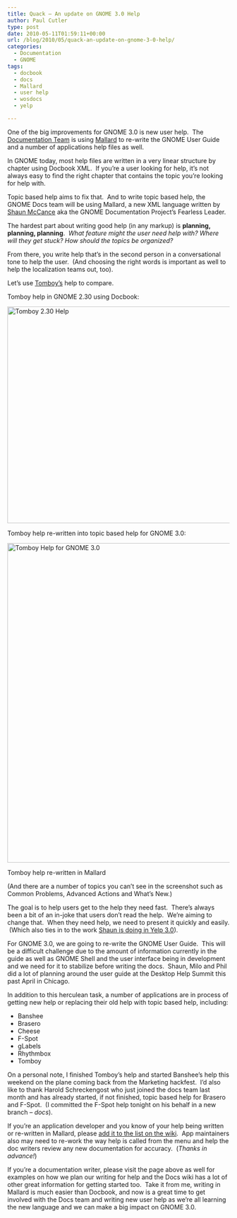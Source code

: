```yaml
---
title: Quack – An update on GNOME 3.0 Help
author: Paul Cutler
type: post
date: 2010-05-11T01:59:11+00:00
url: /blog/2010/05/quack-an-update-on-gnome-3-0-help/
categories:
  - Documentation
  - GNOME
tags:
  - docbook
  - docs
  - Mallard
  - user help
  - wosdocs
  - yelp

---
```

One of the big improvements for GNOME 3.0 is new user help.  The [Documentation Team][1] is using [Mallard][2] to re-write the GNOME User Guide and a number of applications help files as well.

In GNOME today, most help files are written in a very linear structure by chapter using Docbook XML.  If you&#8217;re a user looking for help, it&#8217;s not always easy to find the right chapter that contains the topic you&#8217;re looking for help with.

Topic based help aims to fix that.  And to write topic based help, the GNOME Docs team will be using Mallard, a new XML language written by [Shaun McCance][3] aka the GNOME Documentation Project&#8217;s Fearless Leader.

The hardest part about writing good help (in any markup) is **planning, planning, planning**.  _What feature might the user need help with?_ _Where will they get stuck?_ _How should the topics be organized?_

From there, you write help that&#8217;s in the second person in a conversational tone to help the user.  (And choosing the right words is important as well to help the localization teams out, too).

Let&#8217;s use [Tomboy&#8217;s][4] help to compare.

Tomboy help in GNOME 2.30 using Docbook:

[<img class="alignnone size-full wp-image-1354" title="tomboy2-30" src="https://i2.wp.com/www.paulcutler.org/blog/wp-content/uploads/2010/05/tomboy2-30.png?resize=514%2C491" alt="Tomboy 2.30 Help" width="514" height="491" srcset="https://i2.wp.com/paulcutler.org/blog/wp-content/uploads/2010/05/tomboy2-30.png?w=514 514w, https://i2.wp.com/paulcutler.org/blog/wp-content/uploads/2010/05/tomboy2-30.png?resize=300%2C286 300w" sizes="(max-width: 514px) 100vw, 514px" data-recalc-dims="1" />][5]

Tomboy help re-written into topic based help for GNOME 3.0:

<div id="attachment_1359" style="max-width: 619px" class="wp-caption alignnone">
  <a href="https://i0.wp.com/www.paulcutler.org/blog/wp-content/uploads/2010/05/tomboy-3-0.png"><img class="size-full wp-image-1359" title="tomboy-3-0" src="https://i0.wp.com/www.paulcutler.org/blog/wp-content/uploads/2010/05/tomboy-3-0.png?resize=609%2C724" alt="Tomboy Help for GNOME 3.0" width="609" height="724" srcset="https://i2.wp.com/paulcutler.org/blog/wp-content/uploads/2010/05/tomboy-3-0.png?w=609 609w, https://i2.wp.com/paulcutler.org/blog/wp-content/uploads/2010/05/tomboy-3-0.png?resize=252%2C300 252w" sizes="(max-width: 609px) 100vw, 609px" data-recalc-dims="1" /></a>
  
  <p class="wp-caption-text">
    Tomboy help re-written in Mallard
  </p>
</div>

(And there are a number of topics you can&#8217;t see in the screenshot such as Common Problems, Advanced Actions and What&#8217;s New.)

The goal is to help users get to the help they need fast.  There&#8217;s always been a bit of an in-joke that users don&#8217;t read the help.  We&#8217;re aiming to change that.  When they need help, we need to present it quickly and easily.  (Which also ties in to the work [Shaun is doing in Yelp 3.0][6]).

For GNOME 3.0, we are going to re-write the GNOME User Guide.  This will be a difficult challenge due to the amount of information currently in the guide as well as GNOME Shell and the user interface being in development and we need for it to stabilize before writing the docs.  Shaun, Milo and Phil did a lot of planning around the user guide at the Desktop Help Summit this past April in Chicago.

In addition to this herculean task, a number of applications are in process of getting new help or replacing their old help with topic based help, including:

  * Banshee
  * Brasero
  * Cheese
  * F-Spot
  * gLabels
  * Rhythmbox
  * Tomboy

On a personal note, I finished Tomboy&#8217;s help and started Banshee&#8217;s help this weekend on the plane coming back from the Marketing hackfest.  I&#8217;d also like to thank Harold Schreckengost who just joined the docs team last month and has already started, if not finished, topic based help for Brasero and F-Spot.  (I committed the F-Spot help tonight on his behalf in a new branch &#8211; _docs_).

If you&#8217;re an application developer and you know of your help being written or re-written in Mallard, please [add it to the list on the wiki][7].  App maintainers also may need to re-work the way help is called from the menu and help the doc writers review any new documentation for accuracy.  (_Thanks in advance!_)

If you&#8217;re a documentation writer, please visit the page above as well for examples on how we plan our writing for help and the Docs wiki has a lot of other great information for getting started too.  Take it from me, writing in Mallard is much easier than Docbook, and now is a great time to get involved with the Docs team and writing new user help as we&#8217;re all learning the new language and we can make a big impact on GNOME 3.0.

 [1]: http://live.gnome.org/DocumentationProject
 [2]: http://www.projectmallard.org
 [3]: http://blogs.gnome.org/shaunm
 [4]: http://projects.gnome.org/tomboy/
 [5]: https://i2.wp.com/www.paulcutler.org/blog/wp-content/uploads/2010/05/tomboy2-30.png
 [6]: http://blogs.gnome.org/shaunm/2010/03/11/more-yelp-3-0-location-entry/
 [7]: http://live.gnome.org/DocumentationProject/Planning